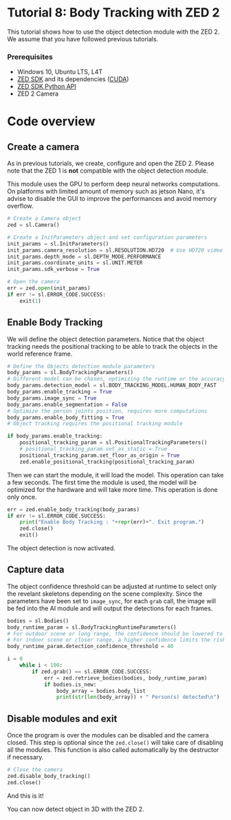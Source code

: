 # Tutorial 8: Body Tracking with ZED 2

This tutorial shows how to use the object detection module with the ZED 2.<br/>
We assume that you have followed previous tutorials.

### Prerequisites

- Windows 10, Ubuntu LTS, L4T
- [ZED SDK](https://www.stereolabs.com/developers/) and its dependencies ([CUDA](https://developer.nvidia.com/cuda-downloads))
- [ZED SDK Python API](https://www.stereolabs.com/docs/app-development/python/install/)
- ZED 2 Camera

# Code overview
## Create a camera

As in previous tutorials, we create, configure and open the ZED 2. Please note that the ZED 1 is **not** compatible with the object detection module.

This module uses the GPU to perform deep neural networks computations. On platforms with limited amount of memory such as jetson Nano, it's advise to disable the GUI to improve the performances and avoid memory overflow.

``` python
# Create a Camera object
zed = sl.Camera()

# Create a InitParameters object and set configuration parameters
init_params = sl.InitParameters()
init_params.camera_resolution = sl.RESOLUTION.HD720  # Use HD720 video mode
init_params.depth_mode = sl.DEPTH_MODE.PERFORMANCE
init_params.coordinate_units = sl.UNIT.METER
init_params.sdk_verbose = True

# Open the camera
err = zed.open(init_params)
if err != sl.ERROR_CODE.SUCCESS:
    exit(1)
```

## Enable Body Tracking

We will define the object detection parameters. Notice that the object tracking needs the positional tracking to be able to track the objects in the world reference frame.

```python
# Define the Objects detection module parameters
body_params = sl.BodyTrackingParameters()
# Different model can be chosen, optimizing the runtime or the accuracy
body_params.detection_model = sl.BODY_TRACKING_MODEL.HUMAN_BODY_FAST
body_params.enable_tracking = True
body_params.image_sync = True
body_params.enable_segmentation = False
# Optimize the person joints position, requires more computations
body_params.enable_body_fitting = True
# Object tracking requires the positional tracking module

if body_params.enable_tracking:
    positional_tracking_param = sl.PositionalTrackingParameters()
    # positional_tracking_param.set_as_static = True
    positional_tracking_param.set_floor_as_origin = True
    zed.enable_positional_tracking(positional_tracking_param)
```

Then we can start the module, it will load the model. This operation can take a few seconds. The first time the module is used, the model will be optimized for the hardware and will take more time. This operation is done only once.

```python
err = zed.enable_body_tracking(body_params)
if err != sl.ERROR_CODE.SUCCESS:
    print("Enable Body Tracking : "+repr(err)+". Exit program.")
    zed.close()
    exit()
```

The object detection is now activated.

## Capture data

The object confidence threshold can be adjusted at runtime to select only the revelant skeletons depending on the scene complexity. Since the parameters have been set to `image_sync`, for each `grab` call, the image will be fed into the AI module and will output the detections for each frames.

```python
bodies = sl.Bodies()
body_runtime_param = sl.BodyTrackingRuntimeParameters()
# For outdoor scene or long range, the confidence should be lowered to avoid missing detections (~20-30)
# For indoor scene or closer range, a higher confidence limits the risk of false positives and increase the precision (~50+)
body_runtime_param.detection_confidence_threshold = 40

i = 0 
    while i < 100:
        if zed.grab() == sl.ERROR_CODE.SUCCESS:
            err = zed.retrieve_bodies(bodies, body_runtime_param)
            if bodies.is_new:
                body_array = bodies.body_list
                print(str(len(body_array)) + " Person(s) detected\n")
```

## Disable modules and exit

Once the program is over the modules can be disabled and the camera closed. This step is optional since the `zed.close()` will take care of disabling all the modules. This function is also called automatically by the destructor if necessary.<br/>

```python
# Close the camera
zed.disable_body_tracking()
zed.close()
```

And this is it!<br/>

You can now detect object in 3D with the ZED 2.
